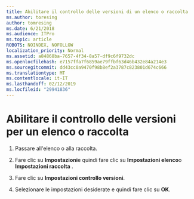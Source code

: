 ```yaml
---
title: Abilitare il controllo delle versioni di un elenco o raccolta
ms.author: toresing
author: tomresing
ms.date: 6/21/2018
ms.audience: ITPro
ms.topic: article
ROBOTS: NOINDEX, NOFOLLOW
localization_priority: Normal
ms.assetid: a84868ba-7657-4f34-8a57-df9c6f9732dc
ms.openlocfilehash: e7157ffa7f6859ae79ffbf63d46b432e84a214e3
ms.sourcegitcommit: dd43cc0a9470f98b8ef2a3787c823801d674c666
ms.translationtype: MT
ms.contentlocale: it-IT
ms.lasthandoff: 02/12/2019
ms.locfileid: "29941836"
---
```

# <a name="enable-versioning-for-a-list-or-library"></a>Abilitare il controllo delle versioni per un elenco o raccolta

1. Passare all'elenco o alla raccolta.
    
2. Fare clic su **Impostazioni**e quindi fare clic su **Impostazioni elenco**o **Impostazioni raccolta** .
    
3. Fare clic su **Impostazioni controllo versioni**.
    
4. Selezionare le impostazioni desiderate e quindi fare clic su **OK**.
    


